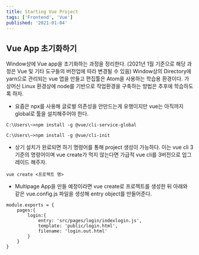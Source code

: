 ```yaml
---
title: Starting Vue Project
tags: ['Frontend', 'Vue']
published: '2021-01-04'
---
```


## Vue App 초기화하기
Window상에 Vue app을 초기화하는 과정을 정리한다. (2021년 1월 기준으로 해당 과정은 Vue 및 기타 도구들의 버전업에 따라 변경될 수 있음) Window상의 Directory에 yarn으로 관리되는 vue 앱을 만들고 편집툴은 Atom을 사용하는 학습용 환경이다. 가상머신 Linux 환경상에 node를 기반으로 작업환경을 구축하는 방법은 추후에 학습하도록 하자.

+ 요즘은 npx를 사용해 글로벌 의존성을 안만드는게 유행이지만 vue는 아직까지 global로 툴을 설치해주어야 한다.
```
C:\Users\~>npm install -g @vue/cli-service-global

C:\Users\~>npm install -g @vue/cli-init
```
+ 상기 설치가 완료되면 하기 명령어를 통해 project 생성이 가능하다. 이는 vue cli 3 기준의 명령어이며 vue create가 먹지 않는다면 가급적 vue cli를 3버전으로 업그레이드 해주자.
```
vue create <프로젝트 명>
```
+ Multipage App을 만들 예정이라면  vue create로 프로젝트를 생성한 뒤 아래와 같은 vue.config.js 파일을 생성해 entry object를 만들어준다.
```
module.exports = {
    pages:{
        login:{
            entry: 'src/pages/login/indexlogin.js',
            template: 'public/login.html',
            filename: 'login.out.html'
        }
    }
}
```
